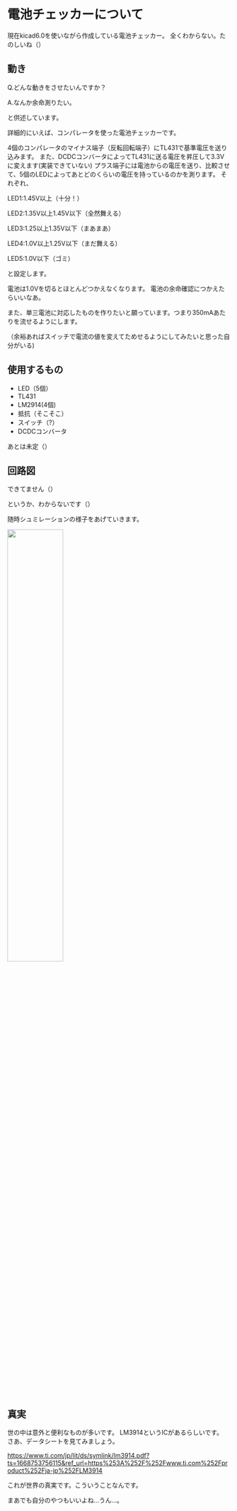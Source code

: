 # 電池チェッカーについて
現在kicad6.0を使いながら作成している電池チェッカー。
全くわからない。たのしいね（）

## 動き
Q.どんな動きをさせたいんですか？

A.なんか余命測りたい。

と供述しています。

詳細的にいえば、コンパレータを使った電池チェッカーです。

4個のコンパレータのマイナス端子（反転回転端子）にTL431で基準電圧を送り込みます。
また、DCDCコンバータによってTL431に送る電圧を昇圧して3.3Vに変えます(実装できていない)
プラス端子には電池からの電圧を送り、比較させて、5個のLEDによってあとどのくらいの電圧を持っているのかを測ります。
それぞれ、

LED1:1.45V以上（十分！）

LED2:1.35V以上1.45V以下（全然舞える）

LED3:1.25以上1.35V以下（まあまあ）

LED4:1.0V以上1.25V以下（まだ舞える）

LED5:1.0V以下（ゴミ）

と設定します。

電池は1.0Vを切るとほとんどつかえなくなります。
電池の余命確認につかえたらいいなあ。

また、単三電池に対応したものを作りたいと願っています。つまり350mAあたりを流せるようにします。

（余裕あればスイッチで電流の値を変えてためせるようにしてみたいと思った自分がいる)


## 使用するもの
- LED（5個）
- TL431
- LM2914(4個)
- 抵抗（そこそこ）
- スイッチ（?）
- DCDCコンバータ

あとは未定（）
## 回路図
できてません（）

というか、わからないです（）

随時シュミレーションの様子をあげていきます。

<image src="https://user-images.githubusercontent.com/110577719/205809739-cd409668-4989-4395-a5ee-0e7b12416c0b.png" width="50%">

## 真実
世の中は意外と便利なものが多いです。
LM3914というICがあるらしいです。
さあ、データシートを見てみましょう。

https://www.ti.com/jp/lit/ds/symlink/lm3914.pdf?ts=1668753756115&ref_url=https%253A%252F%252Fwww.ti.com%252Fproduct%252Fja-jp%252FLM3914

これが世界の真実です。こういうことなんです。

まあでも自分のやつもいいよね...うん...。
